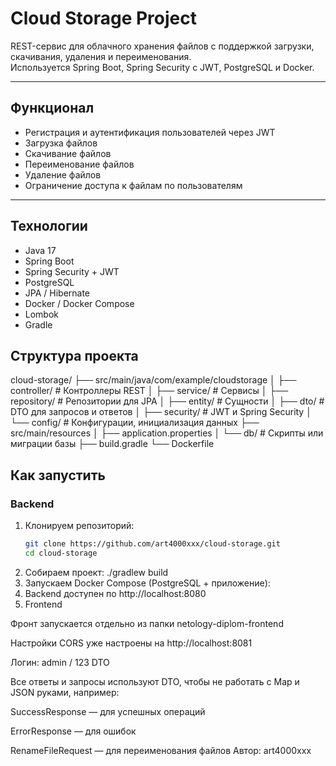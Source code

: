 # Cloud Storage Project

REST-сервис для облачного хранения файлов с поддержкой загрузки, скачивания, удаления и переименования.  
Используется Spring Boot, Spring Security с JWT, PostgreSQL и Docker.

---

## Функционал

- Регистрация и аутентификация пользователей через JWT
- Загрузка файлов
- Скачивание файлов
- Переименование файлов
- Удаление файлов
- Ограничение доступа к файлам по пользователям

---

## Технологии

- Java 17
- Spring Boot
- Spring Security + JWT
- PostgreSQL
- JPA / Hibernate
- Docker / Docker Compose
- Lombok
- Gradle

## Структура проекта
cloud-storage/
├── src/main/java/com/example/cloudstorage
│ ├── controller/ # Контроллеры REST
│ ├── service/ # Сервисы
│ ├── repository/ # Репозитории для JPA
│ ├── entity/ # Сущности
│ ├── dto/ # DTO для запросов и ответов
│ ├── security/ # JWT и Spring Security
│ └── config/ # Конфигурации, инициализация данных
├── src/main/resources
│ ├── application.properties
│ └── db/ # Скрипты или миграции базы
├── build.gradle
└── Dockerfile
## Как запустить

### Backend

1. Клонируем репозиторий:
   ```bash
   git clone https://github.com/art4000xxx/cloud-storage.git
   cd cloud-storage
2.   Собираем проект:
   ./gradlew build
3.  Запускаем Docker Compose (PostgreSQL + приложение):
4.  Backend доступен по http://localhost:8080
5.  Frontend

Фронт запускается отдельно из папки netology-diplom-frontend

Настройки CORS уже настроены на http://localhost:8081

Логин: admin / 123
DTO

Все ответы и запросы используют DTO, чтобы не работать с Map и JSON руками, например:

SuccessResponse — для успешных операций

ErrorResponse — для ошибок

RenameFileRequest — для переименования файлов
Автор:
art4000xxx




